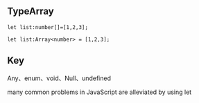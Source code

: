 ## TypeArray

~~~
let list:number[]=[1,2,3];

let list:Array<number> = [1,2,3]; 
~~~


## Key

Any、enum、void、Null、undefined

many common problems in JavaScript are alleviated by using let
